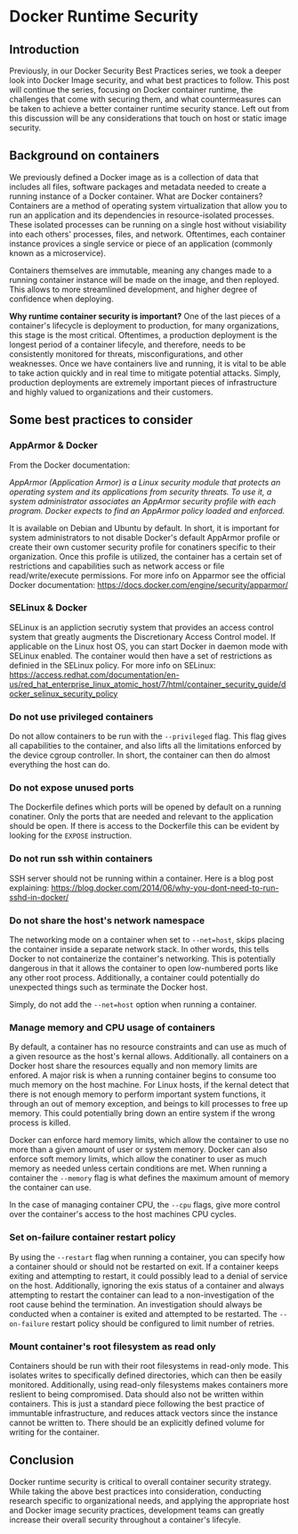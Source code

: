 # Docker Runtime Security

## Introduction

Previously, in our Docker Security Best Practices series, we took a deeper look into Docker Image security, and what best practices to follow. This post will continue the series, focusing on Docker container runtime, the challenges that come with securing them, and what countermeasures can be taken to achieve a better container runtime security stance. Left out from this discussion will be any considerations that touch on host or static image security.

## Background on containers

We previously defined a Docker image as is a collection of data that includes all files, software packages and metadata needed to create a running instance of a Docker container. What are Docker containers? Containers are a method of operating system virtualization that allow you to run an application and its dependencies in resource-isolated processes. These isolated processes can be running on a single host without visiability into each others' processes, files, and network. Oftentimes, each container instance provices a single service or piece of an application (commonly known as a microservice). 

Containers themselves are immutable, meaning any changes made to a running container instance will be made on the image, and then reployed. This allows to more streamlined development, and higher degree of confidence when deploying. 

**Why runtime container security is important?** One of the last pieces of a container's lifecycle is deployment to production, for many organizations, this stage is the most critical. Oftentimes, a production deployment is the longest period of a container lifecyle, and therefore, needs to be consistently monitored for threats, misconfigurations, and other weaknesses. Once we have containers live and running, it is vital to be able to take action quickly and in real time to mitigate potential attacks. Simply, production deployments are extremely important pieces of infrastructure and highly valued to organizations and their customers. 

## Some best practices to consider

### AppArmor & Docker

From the Docker documentation: 

*AppArmor (Application Armor) is a Linux security module that protects an operating system and its applications from security threats. To use it, a system administrator associates an AppArmor security profile with each program. Docker expects to find an AppArmor policy loaded and enforced.*

It is available on Debian and Ubuntu by default. In short, it is important for system administrators to not disable Docker's default AppArmor profile or create their own customer security profile for conatiners specific to their organization. Once this profile is utilized, the container has a certain set of restrictions and capabilities such as network access or file read/write/execute permissions. For more info on Apparmor see the official Docker documentation: https://docs.docker.com/engine/security/apparmor/

### SELinux & Docker

SELinux is an appliction secrutiy system that provides an access control system that greatly augments the Discretionary Access Control model. If applicable on the Linux host OS, you can start Docker in daemon mode with SELinux enabled. The container would then have a set of restrictions as definied in the SELinux policy. For more info on SELinux: https://access.redhat.com/documentation/en-us/red_hat_enterprise_linux_atomic_host/7/html/container_security_guide/docker_selinux_security_policy

### Do not use privileged containers

Do not allow containers to be run with the `--privileged` flag. This flag gives all capabilities to the container, and also lifts all the limitations enforced by the device cgroup controller. In short, the container can then do almost everything the host can do. 

### Do not expose unused ports

The Dockerfile defines which ports will be opened by default on a running conatiner. Only the ports that are needed and relevant to the application should be open. If there is access to the Dockerfile this can be evident by looking for the `EXPOSE` instruction. 

### Do not run ssh within containers

SSH server should not be running within a container. Here is a blog post explaining: https://blog.docker.com/2014/06/why-you-dont-need-to-run-sshd-in-docker/

### Do not share the host's network namespace

The networking mode on a container when set to `--net=host`, skips placing the container inside a separate network stack. In other words, this tells Docker to not containerize the container's networking. This is potentially dangerous in that it allows the container to open low-numbered ports like any other root process. Additionally, a container could potentially do unexpected things such as terminate the Docker host. 

Simply, do not add the `--net=host` option when running a container. 

### Manage memory and CPU usage of containers 

By default, a container has no resource constraints and can use as much of a given resource as the host's kernal allows. Additionally. all containers on a Docker host share the resources equally and non memory limits are enfored. A major risk is when a running container begins to consume too much memory on the host machine. For Linux hosts, if the kernal detect that there is not enough memory to perform important system functions, it through an out of memory exception, and beings to kill processes to free up memory. This could potentially bring down an entire system if the wrong process is killed. 

Docker can enforce hard memory limits, which allow the container to use no more than a given amount of user or system memory. Docker can also enforce soft memory limits, which allow the conatiner to user as much memory as needed unless certain conditions are met. When running a container the `--memory` flag is what defines the maximum amount of memory the container can use. 

In the case of managing container CPU, the `--cpu` flags, give more control over the container's access to the host machines CPU cycles.

### Set on-failure container restart policy

By using the `--restart` flag when running a container, you can specify how a container should or should not be restarted on exit. If a container keeps exiting and attempting to restart, it could possibly lead to a denial of service on the host. Additionally, ignoring the exis status of a container and always attempting to restart the container can lead to a non-investigation of the root cause behind the termination. An investigation should always be conducted when a container is exited and attempted to be restarted. The `--on-failure` restart policy should be configured to limit number of retries. 

### Mount container's root filesystem as read only

Containers should be run with their root filesystems in read-only mode. This isolates writes to specifically defined directories, which can then be easily monitored. Additionally, using read-only filesystems makes containers more reslient to being compromised. Data should also not be written within containers. This is just a standard piece following the best practice of immuntable infrastructure, and reduces attack vectors since the instance cannot be written to. There should be an explicitly defined volume for writing for the container. 


## Conclusion

Docker runtime security is critical to overall container security strategy. While taking the above best practices into consideration, conducting research specific to organizational needs, and applying the appropriate host and Docker image security practices, development teams can greatly increase their overall security throughout a container's lifecyle. 